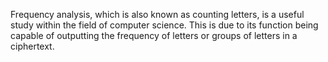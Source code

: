 Frequency analysis, which is also known as counting letters,
is a useful study within the field of computer science.
This is due to its function being capable of outputting the frequency of letters or groups of letters in a ciphertext. 
